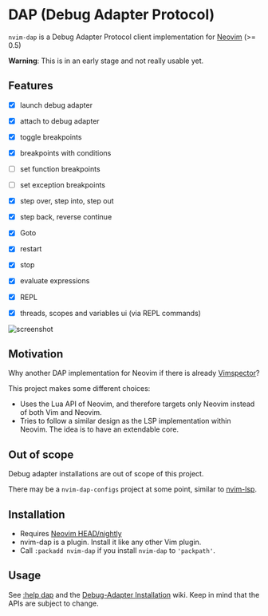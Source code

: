 # DAP (Debug Adapter Protocol)

`nvim-dap` is a Debug Adapter Protocol client implementation for [Neovim][1] (>= 0.5)

**Warning**: This is in an early stage and not really usable yet.


## Features

- [x] launch debug adapter
- [x] attach to debug adapter
- [x] toggle breakpoints
- [x] breakpoints with conditions
- [ ] set function breakpoints
- [ ] set exception breakpoints
- [x] step over, step into, step out
- [x] step back, reverse continue
- [x] Goto
- [x] restart
- [x] stop
- [x] evaluate expressions
- [x] REPL
- [x] threads, scopes and variables ui (via REPL commands)


![screenshot](images/screenshot.png)


## Motivation

Why another DAP implementation for Neovim if there is already [Vimspector][2]?

This project makes some different choices:

- Uses the Lua API of Neovim, and therefore targets only Neovim instead of both Vim and Neovim.
- Tries to follow a similar design as the LSP implementation within Neovim. The idea is to have an extendable core.


## Out of scope

Debug adapter installations are out of scope of this project.

There may be a `nvim-dap-configs` project at some point, similar to [nvim-lsp][3].

## Installation

- Requires [Neovim HEAD/nightly][6]
- nvim-dap is a plugin. Install it like any other Vim plugin.
- Call `:packadd nvim-dap` if you install `nvim-dap` to `'packpath'`.


## Usage

See [:help dap](doc/dap.txt) and the [Debug-Adapter Installation][5] wiki.
Keep in mind that the APIs are subject to change.



[1]: https://neovim.io/
[2]: https://github.com/puremourning/vimspector
[3]: https://github.com/neovim/nvim-lsp
[4]: https://github.com/microsoft/debugpy
[5]: https://github.com/mfussenegger/nvim-dap/wiki/Debug-Adapter-installation
[6]: https://github.com/neovim/neovim/releases/tag/nightly
